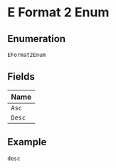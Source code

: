 
# E Format 2 Enum

## Enumeration

`EFormat2Enum`

## Fields

| Name |
|  --- |
| `Asc` |
| `Desc` |

## Example

```
desc
```

